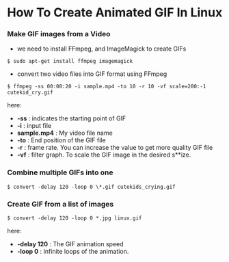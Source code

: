 # How To Create Animated GIF In Linux

### Make GIF images from a Video

- we need to install FFmpeg, and ImageMagick to create GIFs
 ```
 $ sudo apt-get install ffmpeg imagemagick
 ```
        
- convert two video files into GIF format using FFmpeg
```
$ ffmpeg -ss 00:00:20 -i sample.mp4 -to 10 -r 10 -vf scale=200:-1 cutekid_cry.gif
```
here:        
   - **-ss** : indicates the starting point of GIF
   - **-i** : input file
   - **sample.mp4** : My video file name
   - **-to** : End position of the GIF file
   - **-r** : frame rate. You can increase the value to get more quality GIF file
   - **-vf** : filter graph. To scale the GIF image in the desired s**ize.

### Combine multiple GIFs into one
```
$ convert -delay 120 -loop 0 \*.gif cutekids_crying.gif
```

### Create GIF from a list of images
```
$ convert -delay 120 -loop 0 *.jpg linux.gif
```
here:
   - **-delay 120** : The GIF animation speed
   - **-loop 0** : Infinite loops of the animation.
